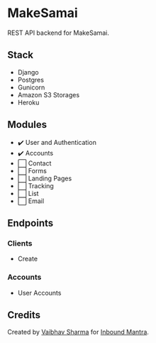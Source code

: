 # MakeSamai
REST API backend for MakeSamai.

## Stack
- Django
- Postgres
- Gunicorn
- Amazon S3 Storages
- Heroku

## Modules
- :heavy_check_mark: User and Authentication
- :heavy_check_mark: Accounts
- :white_large_square: Contact
- :white_large_square: Forms
- :white_large_square: Landing Pages
- :white_large_square: Tracking
- :white_large_square: List
- :white_large_square: Email

## Endpoints
### Clients
- Create
### Accounts
- User Accounts

## Credits
Created by [Vaibhav Sharma](https://github.com/v4iv/) for [Inbound Mantra](https://www.inboundmantra.com/).